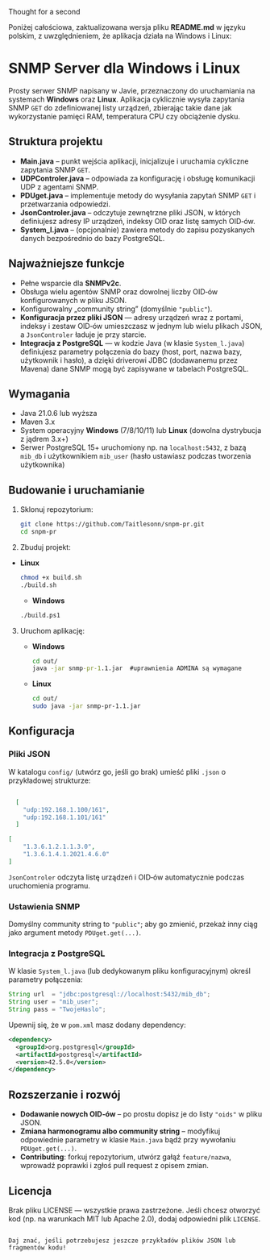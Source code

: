Thought for a second


Poniżej całościowa, zaktualizowana wersja pliku **README.md** w języku polskim, z uwzględnieniem, że aplikacja działa na Windows i Linux:


# SNMP Server dla Windows i Linux

Prosty serwer SNMP napisany w Javie, przeznaczony do uruchamiania na systemach **Windows** oraz **Linux**. Aplikacja cyklicznie wysyła zapytania SNMP `GET` do zdefiniowanej listy urządzeń, zbierając takie dane jak wykorzystanie pamięci RAM, temperatura CPU czy obciążenie dysku.

## Struktura projektu

- **Main.java** – punkt wejścia aplikacji, inicjalizuje i uruchamia cykliczne zapytania SNMP `GET`.  
- **UDPControler.java** – odpowiada za konfigurację i obsługę komunikacji UDP z agentami SNMP.  
- **PDUget.java** – implementuje metody do wysyłania zapytań SNMP `GET` i przetwarzania odpowiedzi.  
- **JsonControler.java** – odczytuje zewnętrzne pliki JSON, w których definiujesz adresy IP urządzeń, indeksy OID oraz listę samych OID‑ów.  
- **System_l.java** – (opcjonalnie) zawiera metody do zapisu pozyskanych danych bezpośrednio do bazy PostgreSQL.

## Najważniejsze funkcje

- Pełne wsparcie dla **SNMPv2c**.  
- Obsługa wielu agentów SNMP oraz dowolnej liczby OID‑ów konfigurowanych w pliku JSON.  
- Konfigurowalny „community string” (domyślnie `"public"`).  
- **Konfiguracja przez pliki JSON** — adresy urządzeń wraz z portami, indeksy i zestaw OID‑ów umieszczasz w jednym lub wielu plikach JSON, a `JsonControler` ładuje je przy starcie.  
- **Integracja z PostgreSQL** — w kodzie Java (w klasie `System_l.java`) definiujesz parametry połączenia do bazy (host, port, nazwa bazy, użytkownik i hasło), a dzięki driverowi JDBC (dodawanemu przez Mavena) dane SNMP mogą być zapisywane w tabelach PostgreSQL.

## Wymagania

- Java 21.0.6 lub wyższa  
- Maven 3.x  
- System operacyjny **Windows** (7/8/10/11) lub **Linux** (dowolna dystrybucja z jądrem 3.x+)  
-  Serwer PostgreSQL 15+ uruchomiony np. na `localhost:5432`, z bazą `mib_db` i użytkownikiem `mib_user` (hasło ustawiasz podczas tworzenia użytkownika)

## Budowanie i uruchamianie

1. Sklonuj repozytorium:
   ```bash
   git clone https://github.com/Taitlesonn/snpm-pr.git
   cd snpm-pr


2. Zbuduj projekt:
* **Linux**
   ```bash
   chmod +x build.sh
   ./build.sh
   ```
   * **Windows**
   ```bash
   ./build.ps1
   ```
   
3. Uruchom aplikację:

    * **Windows**

      ```bat
      cd out/
      java -jar snmp-pr-1.1.jar  #uprawnienia ADMINA są wymagane
      ```
    * **Linux**

      ```bash
      cd out/
      sudo java -jar snmp-pr-1.1.jar
      ```

## Konfiguracja

### Pliki JSON

W katalogu `config/` (utwórz go, jeśli go brak) umieść pliki `.json` o przykładowej strukturze:

```json

  [
    "udp:192.168.1.100/161",
    "udp:192.168.1.101/161"
  ]
```

```json
[
    "1.3.6.1.2.1.1.3.0",
    "1.3.6.1.4.1.2021.4.6.0"
]
```

`JsonControler` odczyta listę urządzeń i OID‑ów automatycznie podczas uruchomienia programu.

### Ustawienia SNMP

Domyślny community string to `"public"`; aby go zmienić, przekaż inny ciąg jako argument metody `PDUget.get(...)`.

### Integracja z PostgreSQL

W klasie `System_l.java` (lub dedykowanym pliku konfiguracyjnym) określ parametry połączenia:

```java
String url  = "jdbc:postgresql://localhost:5432/mib_db";
String user = "mib_user";
String pass = "TwojeHaslo";
```

Upewnij się, że w `pom.xml` masz dodany dependency:

```xml
<dependency>
  <groupId>org.postgresql</groupId>
  <artifactId>postgresql</artifactId>
  <version>42.5.0</version>
</dependency>
```

## Rozszerzanie i rozwój

* **Dodawanie nowych OID‑ów** – po prostu dopisz je do listy `"oids"` w pliku JSON.
* **Zmiana harmonogramu albo community string** – modyfikuj odpowiednie parametry w klasie `Main.java` bądź przy wywołaniu `PDUget.get(...)`.
* **Contributing**: forkuj repozytorium, utwórz gałąź `feature/nazwa`, wprowadź poprawki i zgłoś pull request z opisem zmian.

## Licencja

Brak pliku LICENSE — wszystkie prawa zastrzeżone. Jeśli chcesz otworzyć kod (np. na warunkach MIT lub Apache 2.0), dodaj odpowiedni plik `LICENSE`.

```

Daj znać, jeśli potrzebujesz jeszcze przykładów plików JSON lub fragmentów kodu!
```
